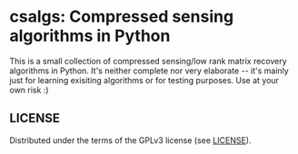 csalgs: Compressed sensing algorithms in Python
===============================================

This is a small collection of compressed sensing/low rank matrix recovery algorithms in Python. It's neither complete nor very elaborate -- it's mainly just for learning exisiting algorithms or for testing purposes. Use at your own risk :)

## LICENSE

Distributed under the terms of the GPLv3 license (see [LICENSE](LICENSE)).
